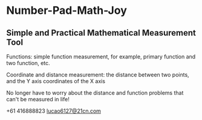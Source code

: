 # Number-Pad-Math-Joy

## Simple and Practical Mathematical Measurement Tool ##

Functions: simple function measurement, for example, primary function and two function, etc.

Coordinate and distance measurement: the distance between two points, and the Y axis coordinates of the X axis

No longer have to worry about the distance and function problems that can't be measured in life!

+61 416888823 lucao6127@21cn.com
